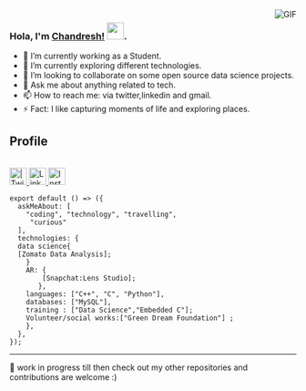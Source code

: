   <img align="right" alt="GIF" src="https://github-readme-stats.vercel.app/api?username=chandresh189&show_icons=true&theme=dark&hide_border=true)" />

### Hola, I'm [Chandresh!]() <img src="https://raw.githubusercontent.com/vatsa287/vatsa287/master/assets/Hi.gif?raw=true" width="30px">. 

<!-- **chandresh189/chandresh189** is a ✨ _special_ ✨ repository because its `README.md` (this file) appears on your GitHub profile. -->

- 🔭 I’m currently working as a Student.
- 🌱 I’m currently exploring different technologies.
- 👯 I’m looking to collaborate on some open source data science projects.
- 💬 Ask me about anything related to tech.
- 📫 How to reach me: via twitter,linkedin and gmail.
- ⚡ Fact: I like capturing moments of life and exploring places.

<!--
<p align="center">
  Visitor count<br>
  <img src="https://profile-counter.glitch.me/chandresh189/count.svg" />
</p>
-->

## Profile
<br/>

<a href="https://twitter.com/Chandreshsingh_?s=20">
<img align="centre" alt=" | Twitter" width="30px" src="https://cdn.jsdelivr.net/npm/simple-icons@v3/icons/twitter.svg" />
</a>
<a href="https://www.linkedin.com/in/chandresh-singh-a01386169">
<img align="centre" alt="LinkdeIN" width="30px" src="https://cdn.jsdelivr.net/npm/simple-icons@v3/icons/linkedin.svg" />
<a href="https://instagram.com/chandresh_singh18?igshid=7tbso6as7my5">
<img align="centre" alt="Instagram" width="30px" src="https://cdn.jsdelivr.net/npm/simple-icons@v3/icons/instagram.svg" />
</a>


```
export default () => ({
  askMeAbout: [
    "coding", "technology", "travelling",
     "curious"
  ],
  technologies: {
  data science{
  [Zomato Data Analysis];
    }
    AR: {
        [Snapchat:Lens Studio];
       },
    languages: ["C++", "C", "Python"],
    databases: ["MySQL"],
    training : ["Data Science","Embedded C"];
    Volunteer/social works:["Green Dream Foundation"] ;
    }, 
  },
});
```
---

📝 work in progress till then check out my other repositories and contributions are welcome :)
